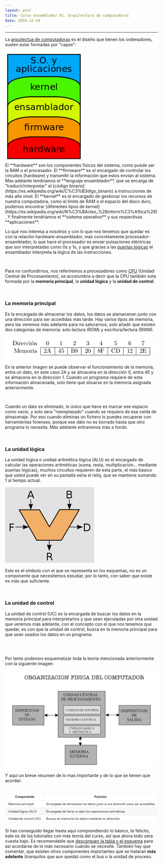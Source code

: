 ```yaml
---
layout: post
title: Curso ensamblador 01. Arquitectura de computadoras    
date: 2016-12-29
---
```

--------------------
La [arquitectua de computadoras](https://es.wikipedia.org/wiki/Arquitectura_de_computadoras) es el diseño que tienen los ordenadores, suelen estar formadas por "capas":
<br>

  <img src="/images/capas-arquitectura-computadoras.png" width="256" />

<br>
El **hardware** son los componentes físicos del sistema, como puede ser la RAM o el procesador. El **firmware** es el encargado de controlar los circuitos (hardware) y transmitir la información que estos envían al sistema. Mas adelante tendríamos el **lenguaje ensamblador**, que se encarga de "traducir/interpretar" el [código binario](https://es.wikipedia.org/wiki/C%C3%B3digo_binario) a instrucciones de más alto nivel. El **kernel** es el encargado de gestionar los recursos de nuestra computadora, como el límite de RAM o el espacio del disco duro, podemos encontrar [diferentes tipos de kernel](https://es.wikipedia.org/wiki/N%C3%BAcleo_%28inform%C3%A1tica%29). Y finalmente tendríamos el **sistema operativo** y sus respectivas **aplicaciones**.

<br>

Lo que nos interesa a nosotros y con lo que nos tenemos que quedar es con la relación hardware-ensamblador, más concretamente procesador-ensamblador, lo que hace el procesador es enviar pulsaciones eléctricas que son interpretadas como 0s y 1s, y que gracias a las [puertas lógicas](https://es.wikipedia.org/wiki/Puerta_l%C3%B3gica) el ensamblador interpreta la lógica de las instrucciones. 

<br>

Para no confundirnos, nos referiremos a procesadores como [CPU](https://es.wikipedia.org/wiki/Unidad_central_de_procesamiento) (Unidad Central de Procesamiento), se acostumbra a decir que la CPU también esta formada por la **memoria principal**, la **unidad lógica** y la **unidad de  control**.

<br>

### **La memoria principal**
Es la encargada de almacenar los datos, los datos se alamacenan junto con una dirección para ser accedidas más tarde. Hay varios tipos de memoria, pero las veremos más adelante para no saturarnos, solo añadir que existen dos categorías de memoria: solo lectura (ROM) y escritura/lectura (RWM).

<img src="/images/funcionamiento-memoria.png"/>

En la anterior imagen se puede observar el funcionamiento de la memoria, entra un dato, en este caso 2A y se almacena en la dirección 0, entra 45 y se almacena en la dirección 1. Cuando un programa requiere de esta información almacenada, solo tiene que situarse en la memoria asignada anteriormente. 

<br>

Cuando un dato es eliminado, lo único que hace es marcar ese espacio como vacío, y solo sera "reemplazado" cuando se requiera de esa celda de almacenaje. Por eso cuando eliminas un fichero lo puedes recuperar con herramientas forenses, porque ese dato no es borrado hasta que otro programa lo necesita. Más adelante entraremos más a fondo.  

<br>

### **La unidad lógica**
La unidad lógica o unidad aritmética lógica (ALU) es el encargado de calcular las operaciones aritméticas (suma, resta, multiplicación... mediante puertas lógicas), muchos circuitos requieren de esta parte, el más básico que usted puede ver en su pantalla seria el reloj, que se mantiene sumando 1 al tiempo actual. 

<img src="/images/unidad-aritmetica-logica.png"/>

Este es el símbolo con el que se representa en los esquemas, no es un componente que necesitemos estudiar, por lo tanto, con saber que existe es más que suficiente. 

<br>

### **La unidad de control**
La unidad de control (UC) es la encargada de buscar los datos en la memoria principal para interpretarlos y que sean ejecutadas por otra unidad que veremos más adelante, con el concepto con el que nos tenemos que quedar, es con que la unidad de control, busca en la memoria principal para que sean usados los datos en un programa.

<br>
<br>

Por tanto podemos esquematizar toda la teoria mencionada anteriormente con la siguiente imagen: 

<img src="/images/organizacion-cpu.png"/>

Y aqui un breve resumen de lo mas importante y de lo que se tienen que acordar:

<br>

<img src="/images/tabla-principales-partes-cpu.png"/>

<br>

Si has conseguido llegar hasta aquí comprendiendo lo básico, te felicito, este es de los tutoriales con más teoría del curso, así que ahora todo sera cuesta bajo. Es recomendable que [descarguen la tabla y el esquema](https://mega.nz/#!K4pCyZZC!v8pghftCc7gy4pAr4E4Lj3b-EQl0PD827G-uA5qcApc) para así acordarse de lo más necesario cuando se necesite. También hay que comentar, que existen otros componentes importantes que se trataran **más adelante** (tranquilos que aun queda) como el bus o la unidad de proceso.  
